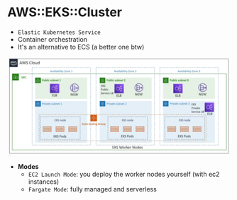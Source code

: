 # AWS::EKS::Cluster

- `Elastic Kubernetes Service`
- Container orchestration
- It's an alternative to ECS (a better one btw)

![EKS](../../../images/eks.png)

- **Modes**
  - `EC2 Launch Mode`: you deploy the worker nodes yourself (with ec2 instances)
  - `Fargate Mode`: fully managed and serverless
